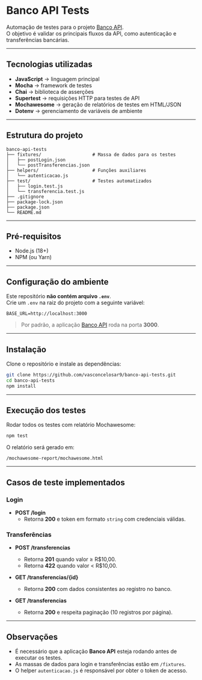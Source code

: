# Banco API Tests

Automação de testes para o projeto [Banco API](https://github.com/juliodelimas/banco-api).  
O objetivo é validar os principais fluxos da API, como autenticação e transferências bancárias.

---

## Tecnologias utilizadas

- **JavaScript** → linguagem principal  
- **Mocha** → framework de testes  
- **Chai** → biblioteca de asserções  
- **Supertest** → requisições HTTP para testes de API  
- **Mochawesome** → geração de relatórios de testes em HTML/JSON  
- **Dotenv** → gerenciamento de variáveis de ambiente  

---

## Estrutura do projeto

```
banco-api-tests
├── fixtures/                   # Massa de dados para os testes
│   ├── postLogin.json
│   └── postTransferencias.json
├── helpers/                    # Funções auxiliares
│   └── autenticacao.js
├── test/                       # Testes automatizados
│   ├── login.test.js
│   └── transferencia.test.js
├── .gitignore
├── package-lock.json
├── package.json
└── README.md
```

---

## Pré-requisitos

- Node.js (18+)  
- NPM (ou Yarn)  

---

## Configuração do ambiente

Este repositório **não contém arquivo `.env`**.  
Crie um `.env` na raiz do projeto com a seguinte variável:

```env
BASE_URL=http://localhost:3000
```

> Por padrão, a aplicação [Banco API](https://github.com/juliodelimas/banco-api) roda na porta **3000**.

---

## Instalação

Clone o repositório e instale as dependências:

```bash
git clone https://github.com/vasconcelosar9/banco-api-tests.git
cd banco-api-tests
npm install
```

---

## Execução dos testes

Rodar todos os testes com relatório Mochawesome:

```bash
npm test
```

O relatório será gerado em:

```
/mochawesome-report/mochawesome.html
```

---

## Casos de teste implementados

### Login
- **POST /login**
  - Retorna **200** e token em formato `string` com credenciais válidas.

### Transferências
- **POST /transferencias**
  - Retorna **201** quando valor ≥ R$10,00.  
  - Retorna **422** quando valor < R$10,00.  

- **GET /transferencias/{id}**
  - Retorna **200** com dados consistentes ao registro no banco.  

- **GET /transferencias**
  - Retorna **200** e respeita paginação (10 registros por página).  

---

## Observações

- É necessário que a aplicação **Banco API** esteja rodando antes de executar os testes.  
- As massas de dados para login e transferências estão em `/fixtures`.  
- O helper `autenticacao.js` é responsável por obter o token de acesso.  
